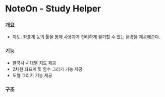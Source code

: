# NoteOn - Study Helper
### 개요<br>
* 지도, 좌표계 등의 툴을 통해 사용자가 편리하게 필기할 수 있는 환경을 제공해준다.

### 기능<br>
* 한국사 시대별 지도 제공<br>
* 2차원 좌표계 및 함수 그리기 기능 제공<br>
* 도형 그리기 기능 제공 <br>

### 구조